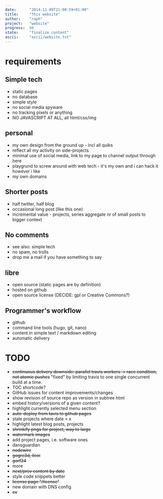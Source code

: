 ```yaml
---
date:      "2014-11-09T21:00:59+01:00"
title:     "This website"
author:    "raph"
project:   "website"
progress:  90
state:     "finalize content"
ascii:     "ascii/website.txt"
---
```

# requirements
## Simple tech
* static pages
* no database
* simple style
* no social media spyware
* no tracking pixels or anything
* NO JAVASCRIPT AT ALL, all html/css/img

## personal
* my own design from the ground up - incl all quiks
* reflect all my activity on side-projects
* minimal use of social media, link to my page to channel output through here
* playgrund to screw around with web tech - it's my own and i can hack it however i like
* my own domains

## Shorter posts
* half twitter, half blog
* occasional long post (like this one)
* incremental value - projects, series aggregate nr of small posts to bigger context

## No comments
* see also: simple tech
* no spam, no trolls
* drop me a mail if you have something to say 

## libre
* open source (static pages are by definition)
* hosted on github
* open source license (DECIDE: gpl  or Creative Commons?)

## Programmer's workflow
* github
* command line tools (hugo, git, nano)
* content in simple text / markdown editing
* automatic delivery


# TODO
* ~~continuous delivery downside: parallel travis workers -> race condition, not atomic pushes~~ "fixed" by limiting travis to one single concurrent build at a time.
* TOC shortcode?
* GitHub issues for content improvements/changes
* show revision of source repo as version in subtree html
* embed history/versions of a given content?
* highlight currently selected menu section
* ~~auto-deploy from tavis to github pages~~
* stale projects where date > x
* highlight latest blog posts, projects
* ~~shrinkify pngs for project, way to large~~
* ~~watermark images~~
* add project pages, i.e. software ones
 * dansguardian
 * ~~nodewire~~
 * ~~gogre3d, llcoi~~
 * ~~gorf24~~
 * more
* ~~next/prev content by date~~
* style code snippets better
* ~~license page  "/license"~~
* new domain with DNS config
* ~~cv~~
